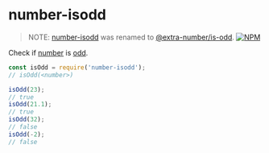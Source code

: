 # number-isodd

> NOTE: [number-isodd](https://www.npmjs.com/package/number-isodd) was renamed to [@extra-number/is-odd](https://www.npmjs.com/package/@extra-number/is-odd).
[![NPM](https://nodei.co/npm/number-isodd.png)](https://nodei.co/npm/number-isodd/)

Check if [number] is [odd].

```javascript
const isOdd = require('number-isodd');
// isOdd(<number>)

isOdd(23);
// true
isOdd(21.1);
// true
isOdd(32);
// false
isOdd(-2);
// false
```


[number]: https://developer.mozilla.org/en-US/docs/Web/JavaScript/Guide/Numbers_and_dates
[odd]: https://en.wikipedia.org/wiki/Parity_(mathematics)

